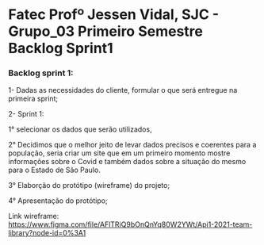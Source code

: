 # Fatec Profº Jessen Vidal, SJC - Grupo_03 Primeiro Semestre Backlog Sprint1

### Backlog sprint 1:
 1- Dadas as necessidades do cliente, formular o que será entregue na primeira sprint;

 2- Sprint 1: 

1° selecionar os dados que serão utilizados, 
	
2° Decidimos que o melhor jeito de levar dados precisos e coerentes para a população, seria criar um site que em um primeiro momento mostre informações sobre o Covid e também dados sobre a situação do mesmo para o Estado de São Paulo.
	
3° Elaborção do protótipo (wireframe) do projeto; 
	
4° Apresentação do protótipo; 


Link wireframe: https://www.figma.com/file/AFlTRiQ9bOnQnYq80W2YWt/Api1-2021-team-library?node-id=0%3A1




</h4>



